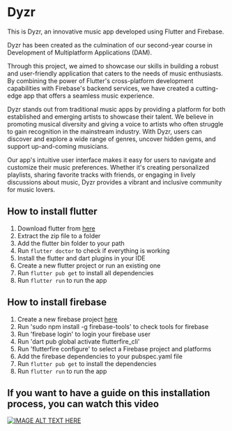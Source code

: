 # Dyzr

This is Dyzr, an innovative music app developed using Flutter and Firebase.

Dyzr has been created as the culmination of our second-year course in Development of Multiplatform 
Applications (DAM).

Through this project, we aimed to showcase our skills in building a robust and user-friendly 
application that caters to the needs of music enthusiasts. By combining the power of Flutter's 
cross-platform development capabilities with Firebase's backend services, we have created a 
cutting-edge app that offers a seamless music experience.

Dyzr stands out from traditional music apps by providing a platform for both established and 
emerging artists to showcase their talent. We believe in promoting musical diversity and giving
a voice to artists who often struggle to gain recognition in the mainstream industry. With Dyzr,
users can discover and explore a wide range of genres, uncover hidden gems, and support 
up-and-coming musicians.

Our app's intuitive user interface makes it easy for users to navigate and customize their music 
preferences. Whether it's creating personalized playlists, sharing favorite tracks with friends, 
or engaging in lively discussions about music, Dyzr provides a vibrant and inclusive community 
for music lovers.


## How to install flutter

1. Download flutter from [here](https://flutter.dev/docs/get-started/install)
2. Extract the zip file to a folder
3. Add the flutter bin folder to your path
4. Run `flutter doctor` to check if everything is working
5. Install the flutter and dart plugins in your IDE
6. Create a new flutter project or run an existing one
7. Run `flutter pub get` to install all dependencies
8. Run `flutter run` to run the app

## How to install firebase

1. Create a new firebase project [here](https://console.firebase.google.com/)
3. Run 'sudo npm install -g firebase-tools' to check tools for firebase
4. Run 'firebase login' to login your firebase user
5. Run 'dart pub global activate flutterfire_cli'
6. Run 'flutterfire configure' to select a Firebase project and platforms
8. Add the firebase dependencies to your pubspec.yaml file
9. Run `flutter pub get` to install the dependencies
10. Run `flutter run` to run the app

## If you want to have a guide on this installation process, you can watch this video

[![IMAGE ALT TEXT HERE](https://i.ytimg.com/vi/hs04CWG4WXA/maxresdefault.jpg)](https://www.youtube.com/watch?v=hs04CWG4WXA)
